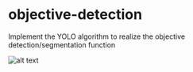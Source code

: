 # objective-detection

Implement the YOLO algorithm to realize the objective detection/segmentation function

![alt text](https://raw.githubusercontent.com/username/projectname/branch/path/to/img.png)
